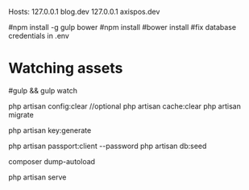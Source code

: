 Hosts:
127.0.0.1 blog.dev
127.0.0.1 axispos.dev


#npm install -g gulp bower
#npm install
#bower install
#fix database credentials in .env

# Watching assets
#gulp && gulp watch

php artisan config:clear //optional
php artisan cache:clear
php artisan migrate



php artisan key:generate

php artisan passport:client --password
php artisan db:seed

composer dump-autoload

php artisan serve

